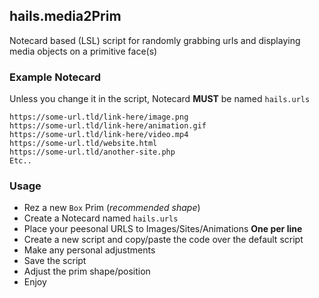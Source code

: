 ## hails.media2Prim

Notecard based (LSL) script for randomly grabbing urls and displaying media objects on a primitive face(s)

### Example Notecard

Unless you change it in the script, Notecard **MUST** be named `hails.urls`
```
https://some-url.tld/link-here/image.png
https://some-url.tld/link-here/animation.gif
https://some-url.tld/link-here/video.mp4
https://some-url.tld/website.html
https://some-url.tld/another-site.php
Etc..
```

### Usage

- Rez a new `Box` Prim (*recommended shape*)
- Create a Notecard named `hails.urls`
- Place your peesonal URLS to Images/Sites/Animations **One per line**
- Create a new script and copy/paste the code over the default script
- Make any personal adjustments
- Save the script
- Adjust the prim shape/position
- Enjoy
